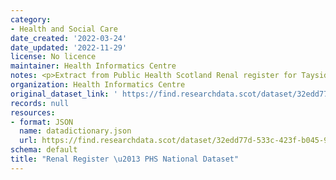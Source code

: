```yaml
---
category:
- Health and Social Care
date_created: '2022-03-24'
date_updated: '2022-11-29'
license: No licence
maintainer: Health Informatics Centre
notes: <p>Extract from Public Health Scotland Renal register for Tayside and Fife.  </p>
organization: Health Informatics Centre
original_dataset_link: ' https://find.researchdata.scot/dataset/32edd77d-533c-423f-b045-937507f8505d'
records: null
resources:
- format: JSON
  name: datadictionary.json
  url: https://find.researchdata.scot/dataset/32edd77d-533c-423f-b045-937507f8505d/resource/32edd77d-533c-423f-b045-937507f8505d/download/datadictionary.json
schema: default
title: "Renal Register \u2013 PHS National Dataset"
---
```

